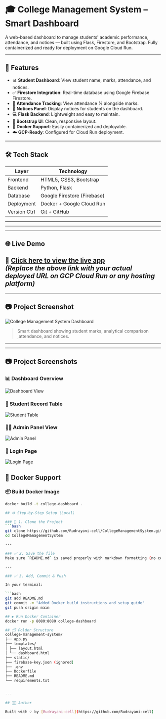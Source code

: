 # 🎓 College Management System – Smart Dashboard

A web-based dashboard to manage students' academic performance, attendance, and notices — built using Flask, Firestore, and Bootstrap. Fully containerized and ready for deployment on Google Cloud Run.

---

## 🚀 Features

- 📊 **Student Dashboard**: View student name, marks, attendance, and notices.
- ✅ **Firestore Integration**: Real-time database using Google Firebase Firestore.
- 🧾 **Attendance Tracking**: View attendance % alongside marks.
- 📢 **Notices Panel**: Display notices for students on the dashboard.
- 💻 **Flask Backend**: Lightweight and easy to maintain.
- 🎨 **Bootstrap UI**: Clean, responsive layout.
- 🐳 **Docker Support**: Easily containerized and deployable.
- ☁️ **GCP-Ready**: Configured for Cloud Run deployment.

---

## 🛠️ Tech Stack

| Layer        | Technology           |
|--------------|----------------------|
| Frontend     | HTML5, CSS3, Bootstrap |
| Backend      | Python, Flask         |
| Database     | Google Firestore (Firebase) |
| Deployment   | Docker + Google Cloud Run |
| Version Ctrl | Git + GitHub          |

---

---
---


## 🌐 Live Demo

🚀 [Click here to view the live app](https://college-dashboard-xxxxx.a.run.app)  
_(Replace the above link with your actual deployed URL on GCP Cloud Run or any hosting platform)_
---

---

## 📷 Project Screenshot

![College Management System Dashboard](dashboard.jpg)

> Smart dashboard showing student marks, analytical comparison ,attendance, and notices.

---
---

## 📷 Project Screenshots

### 📊 Dashboard Overview
![Dashboard View](cloudproject2.jpg)

### 🧾 Student Record Table
![Student Table](cloudpro3.jpg)

### 🧑‍🏫 Admin Panel View
![Admin Panel](cloudpro4.jpg)

### 🔐 Login Page
![Login Page](cloudpro5.jpg)


## 🐳 Docker Support

### 📦 Build Docker Image

```bash
docker build -t college-dashboard .

## ⚙️ Step-by-Step Setup (Local)

### 🔄 1. Clone the Project
```bash
git clone https://github.com/Rudrayani-cell/CollegeManagementSystem.git
cd CollegeManagementSystem

---

### ✅ 2. Save the file  
Make sure `README.md` is saved properly with markdown formatting (no code block cut-off).

---

### ✅ 3. Add, Commit & Push

In your terminal:

```bash
git add README.md
git commit -m "Added Docker build instructions and setup guide"
git push origin main

## ▶️ Run Docker Container
docker run -p 8080:8080 college-dashboard

## 🗂️ Folder Structure
college-management-system/
├── app.py
├── templates/
│ ├── layout.html
│ └── dashboard.html
├── static/
├── firebase-key.json (ignored)
├── .env
├── Dockerfile
├── README.md
└── requirements.txt


---

## 👩‍💻 Author

Built with 💡 by [Rudrayani-cell](https://github.com/Rudrayani-cell)


